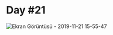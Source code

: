 # Day #21

![Ekran Görüntüsü - 2019-11-21 15-55-47](https://user-images.githubusercontent.com/30186772/69339924-731ad000-0c77-11ea-8378-d9ea1f7afc40.png)



